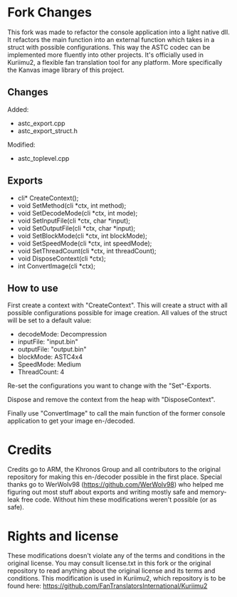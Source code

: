# Fork Changes

This fork was made to refactor the console application into a light native dll. It refactors the main function into an external function which takes in a struct with possible configurations. This way the ASTC codec can be implemented more fluently into other projects.
It's officially used in Kuriimu2, a flexible fan translation tool for any platform. More specifically the Kanvas image library of this project.

## Changes

Added:
* astc_export.cpp
* astc_export_struct.h

Modified:
* astc_toplevel.cpp

## Exports

* cli* CreateContext();
* void SetMethod(cli *ctx, int method);
* void SetDecodeMode(cli *ctx, int mode);
* void SetInputFile(cli *ctx, char *input);
* void SetOutputFile(cli *ctx, char *input);
* void SetBlockMode(cli *ctx, int blockMode);
* void SetSpeedMode(cli *ctx, int speedMode);
* void SetThreadCount(cli *ctx, int threadCount);
* void DisposeContext(cli *ctx);
* int ConvertImage(cli *ctx);

## How to use

First create a context with "CreateContext". This will create a struct with all possible configurations possible for image creation.
All values of the struct will be set to a default value:
* decodeMode: Decompression
* inputFile: "input.bin"
* outputFile: "output.bin"
* blockMode: ASTC4x4
* SpeedMode: Medium
* ThreadCount: 4

Re-set the configurations you want to change with the "Set"-Exports.

Dispose and remove the context from the heap with "DisposeContext".

Finally use "ConvertImage" to call the main function of the former console application to get your image en-/decoded.

# Credits

Credits go to ARM, the Khronos Group and all contributors to the original repository for making this en-/decoder possible in the first place. Special thanks go to WerWolv98 (https://github.com/WerWolv98) who helped me figuring out most stuff about exports and writing mostly safe and memory-leak free code. Without him these modifications weren't possible (or as safe).

# Rights and license

These modifications doesn't violate any of the terms and conditions in the original license. You may consult license.txt in this fork or the original repository to read anything about the original license and its terms and conditions.
This modification is used in Kuriimu2, which repository is to be found here: https://github.com/FanTranslatorsInternational/Kuriimu2
